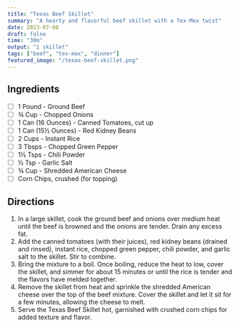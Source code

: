 ```yaml
---
title: "Texas Beef Skillet"
summary: "A hearty and flavorful beef skillet with a Tex-Mex twist"
date: 2023-07-08
draft: false
time: "30m"
output: "1 skillet"
tags: ["beef", "tex-mex", "dinner"]
featured_image: "/texas-beef-skillet.png"
---
```


## Ingredients

- [ ] 1 Pound - Ground Beef
- [ ] ¾ Cup - Chopped Onions
- [ ] 1 Can (16 Ounces) - Canned Tomatoes, cut up
- [ ] 1 Can (15½ Ounces) - Red Kidney Beans
- [ ] 2 Cups - Instant Rice
- [ ] 3 Tbsps - Chopped Green Pepper
- [ ] 1½ Tsps - Chili Powder
- [ ] ½ Tsp - Garlic Salt
- [ ] ¾ Cup - Shredded American Cheese
- [ ] Corn Chips, crushed (for topping)

## Directions

1. In a large skillet, cook the ground beef and onions over medium heat until the beef is browned and the onions are tender. Drain any excess fat.
2. Add the canned tomatoes (with their juices), red kidney beans (drained and rinsed), instant rice, chopped green pepper, chili powder, and garlic salt to the skillet. Stir to combine.
3. Bring the mixture to a boil. Once boiling, reduce the heat to low, cover the skillet, and simmer for about 15 minutes or until the rice is tender and the flavors have melded together.
4. Remove the skillet from heat and sprinkle the shredded American cheese over the top of the beef mixture. Cover the skillet and let it sit for a few minutes, allowing the cheese to melt.
5. Serve the Texas Beef Skillet hot, garnished with crushed corn chips for added texture and flavor.
